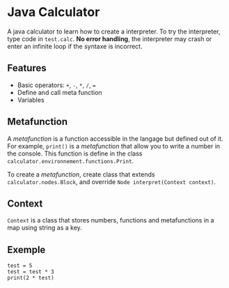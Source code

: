 # Java Calculator

A java calculator to learn how to create a interpreter. To try the interpreter, type code in ``test.calc``.
**No error handling**, the interpreter may crash or enter an infinite loop if the syntaxe is incorrect.

## Features

- Basic operators: ``+``, ``-``, ``*``, ``/``, ``=``
- Define and call meta function
- Variables

## Metafunction

A *metafunction* is a function accessible in the langage but defined out of it. 
For example, ``print()`` is a *metafunction* that allow you to write a number in the console.
This function is define in the class ``calculator.environnement.functions.Print``.

To create a *metafunction*, create class that extends ``calculator.nodes.Block``, and override ``Node interpret(Context context)``.

## Context

``Context`` is a class that stores numbers, functions and metafunctions in a map using string as a key. 

## Exemple 

```
test = 5
test = test * 3
print(2 * test)
```